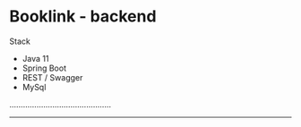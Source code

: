 # Booklink - backend

Stack
- Java 11
- Spring Boot
- REST / Swagger
- MySql

.............................................
*******